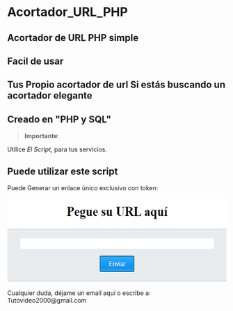 # Acortador_URL_PHP

<h2> Acortador de URL PHP simple </h2>


<h2>Facil de usar </h2>

<h2>Tus Propio acortador de url Si estás buscando un acortador elegante</h2>

<h2>Creado en "PHP y SQL"</h2>


<blockquote>
<p><strong>Importante</strong>: </p>

</blockquote>
<p>Utilice <em>El Script</em>, para tus servicios.</p>

<p><h2 id="permitir-aplicaciones-menos-seguras-">Puede utilizar este script

</h2> Puede Generar un enlace único exclusivo con token:</p>

<p style="text-align: center;">
<img src="https://raw.githubusercontent.com/ipxxx999/Acortador_URL_PHP/main/logo.png" 
alt="Interfaz de selecci&oacute;n para permitir aplicaciones menos seguras" width="571" height="194" />
</p>
<p>Cualquier duda, d&#233;jame un email aqu&#237; o escribe a: Tutovideo2000@gmail.com</p>

<blockquote>
